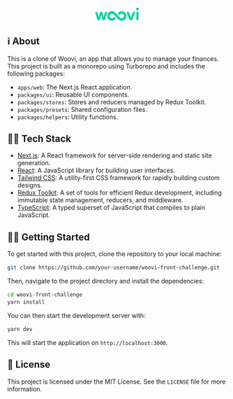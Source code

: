 <p align="center">
<img src="./apps/web/public/logo.svg" alt="Woovi" width="100px"/>
</p>

## ℹ About

This is a clone of Woovi, an app that allows you to manage your finances. This project is built as a monorepo using Turborepo and includes the following packages:

- `apps/web`: The Next.js React application.
- `packages/ui`: Reusable UI components.
- `packages/stores`: Stores and reducers managed by Redux Toolkit.
- `packages/presets`: Shared configuration files.
- `packages/helpers`: Utility functions.

## 👩‍💻 Tech Stack

- [Next.js](https://nextjs.org/): A React framework for server-side rendering and static site generation.
- [React](https://reactjs.org/): A JavaScript library for building user interfaces.
- [Tailwind CSS](https://tailwindcss.com/): A utility-first CSS framework for rapidly building custom designs.
- [Redux Toolkit](https://redux-toolkit.js.org/): A set of tools for efficient Redux development, including immutable state management, reducers, and middleware.
- [TypeScript](https://www.typescriptlang.org/): A typed superset of JavaScript that compiles to plain JavaScript.

## 🏃‍♂️ Getting Started

To get started with this project, clone the repository to your local machine:

```bash
git clone https://github.com/your-username/woovi-front-challenge.git
```

Then, navigate to the project directory and install the dependencies:

```bash
cd woovi-front-challenge
yarn install
```

You can then start the development server with:

```bash
yarn dev
```

This will start the application on `http://localhost:3000`.

## 📖 License

This project is licensed under the MIT License. See the `LICENSE` file for more information.
